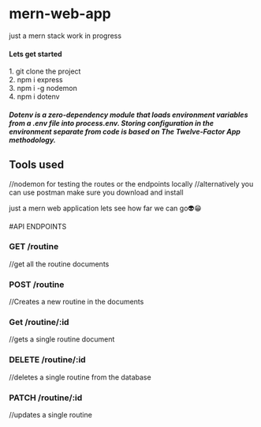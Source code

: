 # mern-web-app
just a mern stack work in progress

 <h4>Lets get started</h4>
 1. git clone the project </br>
 2. npm i express </br>
 3. npm i -g nodemon </br>
 4. npm i dotenv</br>
 <h5>Dotenv is a zero-dependency module that loads environment variables
 from a .env file into process.env. Storing configuration in the environment
separate from code is based on The Twelve-Factor App methodology.
</h5>
 <h2>Tools used</h2>
  //nodemon for testing the routes or the endpoints locally
  //alternatively you can use postman make sure you download and install

<p>just a mern web application lets see how far we can go👽😁</>

#API ENDPOINTS 

  <h3>GET /routine</h3> //get all the routine documents
  
  <h3>POST /routine</h3> //Creates a new routine in the documents
  
  <h3>Get /routine/:id</h3> //gets a single routine document
  
  <h3>DELETE /routine/:id</h3> //deletes a single routine from the database
  
  <h3>PATCH /routine/:id</h3> //updates a single routine



